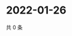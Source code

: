 # 2022-01-26

共 0 条

<!-- BEGIN WEIBO -->
<!-- 最后更新时间 Wed Jan 26 2022 01:17:08 GMT+0800 (China Standard Time) -->

<!-- END WEIBO -->
